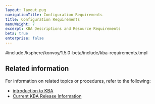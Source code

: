 ```yaml
---
layout: layout.pug
navigationTitle: Configuration Requirements
title: Configuration Requirements
menuWeight: 7
excerpt: KBA Descriptions and Resource Requirements
beta: true
enterprise: false
---
```


#include /ksphere/konvoy/1.5.0-beta/include/kba-requirements.tmpl

## Related information

For information on related topics or procedures, refer to the following:

- [introduction to KBA](/ksphere/konvoy/1.5.0-beta/addons/)
- [Current KBA Release Information](https://docs.d2iq.com/ksphere/konvoy/1.5.0-beta/release-notes/kubernetes-base-addon/)

